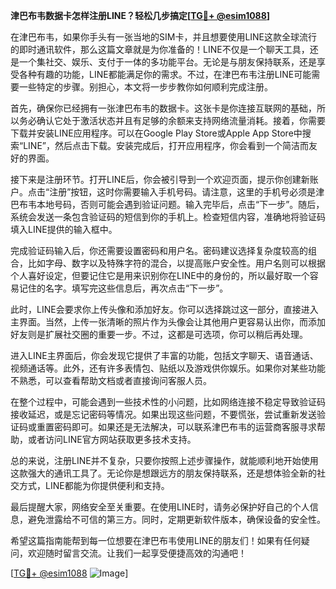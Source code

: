 **津巴布韦数据卡怎样注册LINE？轻松几步搞定[[TG💪+ @esim1088](https://t.me/s/esim1088)]**

在津巴布韦，如果你手头有一张当地的SIM卡，并且想要使用LINE这款全球流行的即时通讯软件，那么这篇文章就是为你准备的！LINE不仅是一个聊天工具，还是一个集社交、娱乐、支付于一体的多功能平台。无论是与朋友保持联系，还是享受各种有趣的功能，LINE都能满足你的需求。不过，在津巴布韦注册LINE可能需要一些特定的步骤。别担心，本文将一步步教你如何顺利完成注册。

首先，确保你已经拥有一张津巴布韦的数据卡。这张卡是你连接互联网的基础，所以务必确认它处于激活状态并且有足够的余额来支持网络流量消耗。接着，你需要下载并安装LINE应用程序。可以在Google Play Store或Apple App Store中搜索“LINE”，然后点击下载。安装完成后，打开应用程序，你会看到一个简洁而友好的界面。

接下来是注册环节。打开LINE后，你会被引导到一个欢迎页面，提示你创建新账户。点击“注册”按钮，这时你需要输入手机号码。请注意，这里的手机号必须是津巴布韦本地号码，否则可能会遇到验证问题。输入完毕后，点击“下一步”。随后，系统会发送一条包含验证码的短信到你的手机上。检查短信内容，准确地将验证码填入LINE提供的输入框中。

完成验证码输入后，你还需要设置密码和用户名。密码建议选择复杂度较高的组合，比如字母、数字以及特殊字符的混合，以提高账户安全性。用户名则可以根据个人喜好设定，但要记住它是用来识别你在LINE中的身份的，所以最好取一个容易记住的名字。填写完这些信息后，再次点击“下一步”。

此时，LINE会要求你上传头像和添加好友。你可以选择跳过这一部分，直接进入主界面。当然，上传一张清晰的照片作为头像会让其他用户更容易认出你，而添加好友则是扩展社交圈的重要一步。不过，这都是可选项，你可以稍后再处理。

进入LINE主界面后，你会发现它提供了丰富的功能，包括文字聊天、语音通话、视频通话等。此外，还有许多表情包、贴纸以及游戏供你娱乐。如果你对某些功能不熟悉，可以查看帮助文档或者直接询问客服人员。

在整个过程中，可能会遇到一些技术性的小问题，比如网络连接不稳定导致验证码接收延迟，或是忘记密码等情况。如果出现这些问题，不要慌张，尝试重新发送验证码或重置密码即可。如果还是无法解决，可以联系津巴布韦的运营商客服寻求帮助，或者访问LINE官方网站获取更多技术支持。

总的来说，注册LINE并不复杂，只要你按照上述步骤操作，就能顺利地开始使用这款强大的通讯工具了。无论你是想跟远方的朋友保持联系，还是想体验全新的社交方式，LINE都能为你提供便利和支持。

最后提醒大家，网络安全至关重要。在使用LINE时，请务必保护好自己的个人信息，避免泄露给不可信的第三方。同时，定期更新软件版本，确保设备的安全性。

希望这篇指南能帮到每一位想要在津巴布韦使用LINE的朋友们！如果有任何疑问，欢迎随时留言交流。让我们一起享受便捷高效的沟通吧！

[[TG💪+ @esim1088](https://t.me/s/esim1088) ![Image](https://i.postimg.cc/4NQfJmqS/Snipaste-2025-05-13-00-14-12.png)]